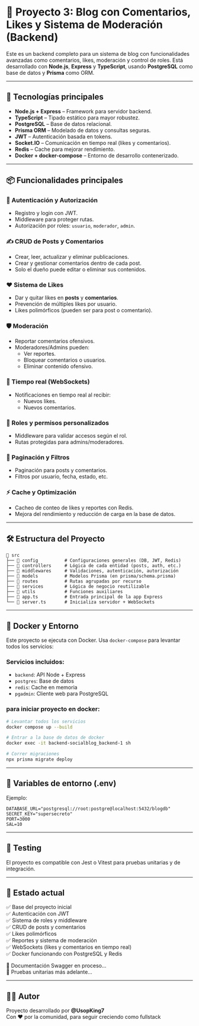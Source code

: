 # 📝 Proyecto 3: Blog con Comentarios, Likes y Sistema de Moderación (Backend)

Este es un backend completo para un sistema de blog con funcionalidades avanzadas como comentarios, likes, moderación y control de roles. Está desarrollado con **Node.js**, **Express** y **TypeScript**, usando **PostgreSQL** como base de datos y **Prisma** como ORM.

---

## 🚀 Tecnologías principales

- **Node.js + Express** – Framework para servidor backend.
- **TypeScript** – Tipado estático para mayor robustez.
- **PostgreSQL** – Base de datos relacional.
- **Prisma ORM** – Modelado de datos y consultas seguras.
- **JWT** – Autenticación basada en tokens.
- **Socket.IO** – Comunicación en tiempo real (likes y comentarios).
- **Redis** – Cache para mejorar rendimiento.
- **Docker + docker-compose** – Entorno de desarrollo contenerizado.

---

## 📦 Funcionalidades principales

### 🧠 Autenticación y Autorización
- Registro y login con JWT.
- Middleware para proteger rutas.
- Autorización por roles: `usuario`, `moderador`, `admin`.

### ✍️ CRUD de Posts y Comentarios
- Crear, leer, actualizar y eliminar publicaciones.
- Crear y gestionar comentarios dentro de cada post.
- Solo el dueño puede editar o eliminar sus contenidos.

### ❤️ Sistema de Likes
- Dar y quitar likes en **posts** y **comentarios**.
- Prevención de múltiples likes por usuario.
- Likes polimórficos (pueden ser para post o comentario).

### 🛡️ Moderación
- Reportar comentarios ofensivos.
- Moderadores/Admins pueden:
  - Ver reportes.
  - Bloquear comentarios o usuarios.
  - Eliminar contenido ofensivo.

### 📡 Tiempo real (WebSockets)
- Notificaciones en tiempo real al recibir:
  - Nuevos likes.
  - Nuevos comentarios.

### 🔐 Roles y permisos personalizados
- Middleware para validar accesos según el rol.
- Rutas protegidas para admins/moderadores.

### 📃 Paginación y Filtros
- Paginación para posts y comentarios.
- Filtros por usuario, fecha, estado, etc.

### ⚡ Cache y Optimización
- Cacheo de conteo de likes y reportes con Redis.
- Mejora del rendimiento y reducción de carga en la base de datos.

---

## 🛠️ Estructura del Proyecto

```
📁 src
├── 📁 config          # Configuraciones generales (DB, JWT, Redis)
├── 📁 controllers     # Lógica de cada entidad (posts, auth, etc.)
├── 📁 middlewares     # Validaciones, autenticación, autorización
├── 📁 models          # Modelos Prisma (en prisma/schema.prisma)
├── 📁 routes          # Rutas agrupadas por recurso
├── 📁 services        # Lógica de negocio reutilizable
├── 📁 utils           # Funciones auxiliares
├── 📄 app.ts          # Entrada principal de la app Express
└── 📄 server.ts       # Inicializa servidor + WebSockets
```

---

## 🐳 Docker y Entorno

Este proyecto se ejecuta con Docker. Usa `docker-compose` para levantar todos los servicios:

### Servicios incluidos:
- `backend`: API Node + Express
- `postgres`: Base de datos
- `redis`: Cache en memoria
- `pgadmin`: Cliente web para PostgreSQL

### para iniciar proyecto en docker:

```bash
# Levantar todos los servicios
docker compose up --build

# Entrar a la base de datos de docker 
docker exec -it backend-socialblog_backend-1 sh

# Correr migraciones
npx prisma migrate deploy
```

---

## 🔐 Variables de entorno (.env)

Ejemplo:

```env
DATABASE_URL="postgresql://root:postgre@localhost:5432/blogdb"
SECRET_KEY="supersecreto"
PORT=3000
SAL=10
```

---

## 🧪 Testing 

El proyecto es compatible con Jest o Vitest para pruebas unitarias y de integración.

---


## 🧠 Estado actual

✅ Base del proyecto inicial  
✅ Autenticación con JWT  
✅ Sistema de roles y middleware  
✅ CRUD de posts y comentarios  
✅ Likes polimórficos  
✅ Reportes y sistema de moderación  
✅ WebSockets (likes y comentarios en tiempo real)  
✅ Docker funcionando con PostgreSQL y Redis  

🚧 Documentación Swagger en proceso...  
🚧 Pruebas unitarias más adelante...

---

## 🧑‍💻 Autor

Proyecto desarrollado por **@UsopKing7**  
Con ❤️ por la comunidad, para seguir creciendo como fullstack